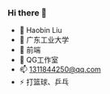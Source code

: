 ### Hi there 👋

<!--
**xhw2333/xhw2333** is a ✨ _special_ ✨ repository because its `README.md` (this file) appears on your GitHub profile.

Here are some ideas to get you started:
- ⚡ Fun fact: ...
- 🔭 I’m currently working on ...
- 🌱 I’m currently learning ...
- 👯 I’m looking to collaborate on ...
- 🤔 I’m looking for help with ...
- 💬 Ask me about ...
- 📫 How to reach me: ...
- 😄 Pronouns: ...

-->

- 👦 Haobin Liu
- 🔭 广东工业大学
- 🌱 前端
- 👯 QG工作室
- 📫 1311844250@qq.com
- ⚡ 打篮球、乒乓

<!-- 希望喜欢前端这个方向的伙伴能和我一起来深入交流，交流分享自己学习路上的所获所得，让我们一起来探索前端的奥秘吧！ -->
